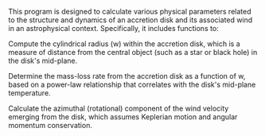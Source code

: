 This program is designed to calculate various physical parameters related to the structure and dynamics of an accretion disk and its associated wind in an astrophysical context. Specifically, it includes functions to:

Compute the cylindrical radius (w) within the accretion disk, which is a measure of distance from the central object (such as a star or black hole) in the disk's mid-plane.

Determine the mass-loss rate from the accretion disk as a function of w, based on a power-law relationship that correlates with the disk's mid-plane temperature.

Calculate the azimuthal (rotational) component of the wind velocity emerging from the disk, which assumes Keplerian motion and angular momentum conservation.